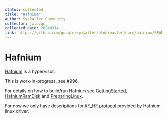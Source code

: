 ```yaml
---
status: collected
title: "Hafnium"
author: Syzkaller Community
collector: jxlpzqc
collected_date: 20240314
link: https://github.com/google/syzkaller/blob/master/docs/hafnium/README.md
---
```


# Hafnium

[Hafnium](https://hafnium.googlesource.com/hafnium) is a hypervisor.

This is work-in-progress, see #996.

For details on how to build/run Hafnium see [GettingStarted](https://hafnium.googlesource.com/hafnium/+/HEAD/docs/GettingStarted.md), [HafniumRamDisk](https://hafnium.googlesource.com/hafnium/+/HEAD/docs/HafniumRamDisk.md) and [PreparingLinux](https://hafnium.googlesource.com/hafnium/+/HEAD/docs/PreparingLinux.md).

For now we only have descriptions for [AF_HF protocol](/sys/linux/hafnium.txt) provided by Hafnium linux driver.
